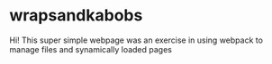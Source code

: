 # wrapsandkabobs

Hi! This super simple webpage was an exercise in using webpack to manage files and synamically loaded pages
